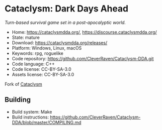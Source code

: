 # Cataclysm: Dark Days Ahead

_Turn-based survival game set in a post-apocalyptic world._

- Home: https://cataclysmdda.org/, https://discourse.cataclysmdda.org/
- State: mature 
- Download: https://cataclysmdda.org/releases/
- Platform: Windows, Linux, macOS
- Keywords: rpg, roguelike
- Code repository: https://github.com/CleverRaven/Cataclysm-DDA.git
- Code language: C++
- Code license: CC-BY-SA-3.0
- Assets license: CC-BY-SA-3.0

Fork of [Cataclysm](cataclysm.md)

## Building

- Build system: Make
- Build instructions: https://github.com/CleverRaven/Cataclysm-DDA/blob/master/COMPILING.md

